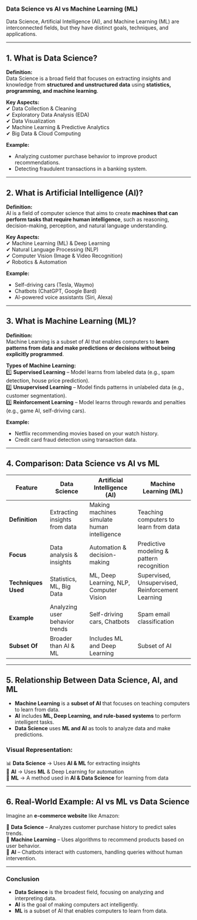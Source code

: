 ### **Data Science vs AI vs Machine Learning (ML)**  

Data Science, Artificial Intelligence (AI), and Machine Learning (ML) are interconnected fields, but they have distinct goals, techniques, and applications.  

---

## **1. What is Data Science?**  
**Definition:**  
Data Science is a broad field that focuses on extracting insights and knowledge from **structured and unstructured data** using **statistics, programming, and machine learning**.

**Key Aspects:**  
✔ Data Collection & Cleaning  
✔ Exploratory Data Analysis (EDA)  
✔ Data Visualization  
✔ Machine Learning & Predictive Analytics  
✔ Big Data & Cloud Computing  

**Example:**  
- Analyzing customer purchase behavior to improve product recommendations.  
- Detecting fraudulent transactions in a banking system.  

---

## **2. What is Artificial Intelligence (AI)?**  
**Definition:**  
AI is a field of computer science that aims to create **machines that can perform tasks that require human intelligence**, such as reasoning, decision-making, perception, and natural language understanding.

**Key Aspects:**  
✔ Machine Learning (ML) & Deep Learning  
✔ Natural Language Processing (NLP)  
✔ Computer Vision (Image & Video Recognition)  
✔ Robotics & Automation  

**Example:**  
- Self-driving cars (Tesla, Waymo)  
- Chatbots (ChatGPT, Google Bard)  
- AI-powered voice assistants (Siri, Alexa)  

---

## **3. What is Machine Learning (ML)?**  
**Definition:**  
Machine Learning is a subset of AI that enables computers to **learn patterns from data and make predictions or decisions without being explicitly programmed**.

**Types of Machine Learning:**  
1️⃣ **Supervised Learning** – Model learns from labeled data (e.g., spam detection, house price prediction).  
2️⃣ **Unsupervised Learning** – Model finds patterns in unlabeled data (e.g., customer segmentation).  
3️⃣ **Reinforcement Learning** – Model learns through rewards and penalties (e.g., game AI, self-driving cars).  

**Example:**  
- Netflix recommending movies based on your watch history.  
- Credit card fraud detection using transaction data.  

---

## **4. Comparison: Data Science vs AI vs ML**  

| Feature            | **Data Science** | **Artificial Intelligence (AI)** | **Machine Learning (ML)** |
|-------------------|-----------------|--------------------------------|--------------------------|
| **Definition**    | Extracting insights from data | Making machines simulate human intelligence | Teaching computers to learn from data |
| **Focus**        | Data analysis & insights | Automation & decision-making | Predictive modeling & pattern recognition |
| **Techniques Used** | Statistics, ML, Big Data | ML, Deep Learning, NLP, Computer Vision | Supervised, Unsupervised, Reinforcement Learning |
| **Example**       | Analyzing user behavior trends | Self-driving cars, Chatbots | Spam email classification |
| **Subset Of**     | Broader than AI & ML | Includes ML and Deep Learning | Subset of AI |

---

## **5. Relationship Between Data Science, AI, and ML**  

- **Machine Learning** is a **subset of AI** that focuses on teaching computers to learn from data.  
- **AI** includes **ML, Deep Learning, and rule-based systems** to perform intelligent tasks.  
- **Data Science** uses **ML and AI** as tools to analyze data and make predictions.  

### **Visual Representation:**  

📊 **Data Science** → Uses **AI & ML** for extracting insights  
🤖 **AI** → Uses **ML** & Deep Learning for automation  
🧠 **ML** → A method used in **AI & Data Science** for learning from data  

---

## **6. Real-World Example: AI vs ML vs Data Science**  

Imagine an **e-commerce website** like Amazon:  

🔹 **Data Science** – Analyzes customer purchase history to predict sales trends.  
🔹 **Machine Learning** – Uses algorithms to recommend products based on user behavior.  
🔹 **AI** – Chatbots interact with customers, handling queries without human intervention.  

---

### **Conclusion**  

- **Data Science** is the broadest field, focusing on analyzing and interpreting data.  
- **AI** is the goal of making computers act intelligently.  
- **ML** is a subset of AI that enables computers to learn from data.
